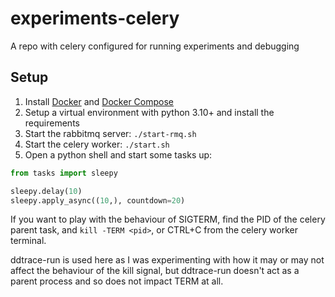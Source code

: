 # experiments-celery

A repo with celery configured for running experiments and debugging

## Setup

1. Install [Docker](https://docs.docker.com/install/) and [Docker Compose](https://docs.docker.com/compose/install/)
2. Setup a virtual environment with python 3.10+ and install the requirements
3. Start the rabbitmq server: `./start-rmq.sh`
4. Start the celery worker: `./start.sh`
5. Open a python shell and start some tasks up:

```python
from tasks import sleepy

sleepy.delay(10)
sleepy.apply_async((10,), countdown=20)
```

If you want to play with the behaviour of SIGTERM, find the PID of the celery
parent task, and `kill -TERM <pid>`, or CTRL+C from the celery worker terminal.

ddtrace-run is used here as I was experimenting with how it may or may not affect
the behaviour of the kill signal, but ddtrace-run doesn't act as a parent process
and so does not impact TERM at all.
